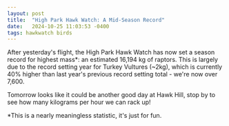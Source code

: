 ```yaml
---
layout: post
title:  "High Park Hawk Watch: A Mid-Season Record"
date:   2024-10-25 11:03:53 -0400
tags: hawkwatch birds
---
```

After yesterday's flight, the High Park Hawk Watch has now set a season record for highest mass*: an estimated 16,194 kg of raptors. This is largely due to the record setting year for Turkey Vultures (~2kg), which is currently 40% higher than last year's previous record setting total - we're now over 7,600.

Tomorrow looks like it could be another good day at Hawk Hill, stop by to see how many kilograms per hour we can rack up!

*This is a nearly meaningless statistic, it's just for fun.